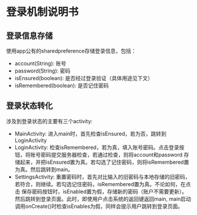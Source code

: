 # 登录机制说明书
## 登录信息存储
使用app公有的sharedpreference存储登录信息，包括：
- account(String): 账号
- password(String): 密码
- isEnsured(boolean): 是否经过登录验证（具体用途见下文）
- isRemembered(boolean): 是否记住密码
## 登录状态转化
涉及到登录状态的主要有三个activity:
- MainActivity: 进入main时，首先检查isEnsured，若为否，跳转到LoginActivity
- LoginActivity: 检查isRemembered，若为真，填入账号密码。点击登录按钮，将账号密码提交服务器检查，若通过检查，则将account和password
存储起来，并把isEnsured置为真。若勾选了记住密码，则将isRemembered置为真。然后跳转到main。
- SettingsActivity: 重置密码时，首先对比输入的旧密码与本地存储的旧密码，若符合，则继续。若勾选记住密码，isRemembered置为真。不论如何，在点击
保存密码按钮时，isEnabled置为假，存储新的密码（账户不需要更新）。然后跳转到登录页面。此时，即使用户点击系统的返回键返回main,
main启动调用onCreate()时检查isEnables为假，同样会提示用户跳转到登录页面。